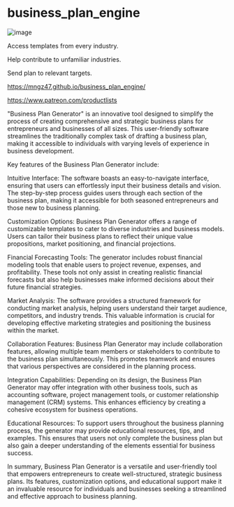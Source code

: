 # business_plan_engine
![image](https://github.com/mngz47/business_plan_engine/assets/15697629/b004a384-2e93-4046-87e1-dd07d6fe0434)

 Access templates from every industry.

 Help contribute to unfamiliar industries.

 Send plan to relevant targets.

https://mngz47.github.io/business_plan_engine/

https://www.patreon.com/productlists 

"Business Plan Generator" is an innovative tool designed to simplify the process of creating comprehensive and strategic business plans for entrepreneurs and businesses of all sizes. This user-friendly software streamlines the traditionally complex task of drafting a business plan, making it accessible to individuals with varying levels of experience in business development.

Key features of the Business Plan Generator include:

Intuitive Interface: The software boasts an easy-to-navigate interface, ensuring that users can effortlessly input their business details and vision. The step-by-step process guides users through each section of the business plan, making it accessible for both seasoned entrepreneurs and those new to business planning.

Customization Options: Business Plan Generator offers a range of customizable templates to cater to diverse industries and business models. Users can tailor their business plans to reflect their unique value propositions, market positioning, and financial projections.

Financial Forecasting Tools: The generator includes robust financial modeling tools that enable users to project revenue, expenses, and profitability. These tools not only assist in creating realistic financial forecasts but also help businesses make informed decisions about their future financial strategies.

Market Analysis: The software provides a structured framework for conducting market analysis, helping users understand their target audience, competitors, and industry trends. This valuable information is crucial for developing effective marketing strategies and positioning the business within the market.

Collaboration Features: Business Plan Generator may include collaboration features, allowing multiple team members or stakeholders to contribute to the business plan simultaneously. This promotes teamwork and ensures that various perspectives are considered in the planning process.

Integration Capabilities: Depending on its design, the Business Plan Generator may offer integration with other business tools, such as accounting software, project management tools, or customer relationship management (CRM) systems. This enhances efficiency by creating a cohesive ecosystem for business operations.

Educational Resources: To support users throughout the business planning process, the generator may provide educational resources, tips, and examples. This ensures that users not only complete the business plan but also gain a deeper understanding of the elements essential for business success.

In summary, Business Plan Generator is a versatile and user-friendly tool that empowers entrepreneurs to create well-structured, strategic business plans. Its features, customization options, and educational support make it an invaluable resource for individuals and businesses seeking a streamlined and effective approach to business planning.

 
